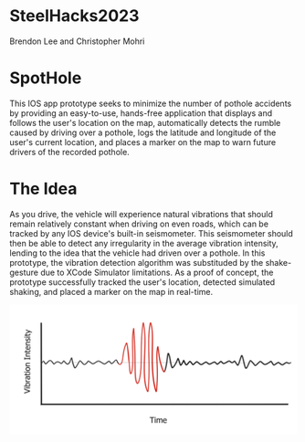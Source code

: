 # SteelHacks2023
Brendon Lee and Christopher Mohri

# SpotHole

This IOS app prototype seeks to minimize the number of pothole accidents by providing an easy-to-use, hands-free application that displays and follows the user's location on the map, automatically detects the rumble caused by driving over a pothole, logs the latitude and longitude of the user's current location, and places a marker on the map to warn future drivers of the recorded pothole. 

# The Idea

As you drive, the vehicle will experience natural vibrations that should remain relatively constant when driving on even roads, which can be tracked by any IOS device's built-in seismometer. This seismometer should then be able to detect any irregularity in the average vibration intensity, lending to the idea that the vehicle had driven over a pothole. In this prototype, the vibration detection algorithm was substituded by the shake-gesture due to XCode Simulator limitations. As a proof of concept, the prototype successfully tracked the user's location, detected simulated shaking, and placed a marker on the map in real-time. 

![Screenshot](SpotHole_Example.png)
